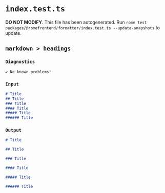 # `index.test.ts`

**DO NOT MODIFY**. This file has been autogenerated. Run `rome test packages/@romefrontend/formatter/index.test.ts --update-snapshots` to update.

## `markdown > headings`

### `Diagnostics`

```
✔ No known problems!

```

### `Input`

```md
# Title
## Title
### Title
#### Title
##### Title
###### Title

```

### `Output`

```md
# Title

## Title

### Title

#### Title

##### Title

###### Title


```
